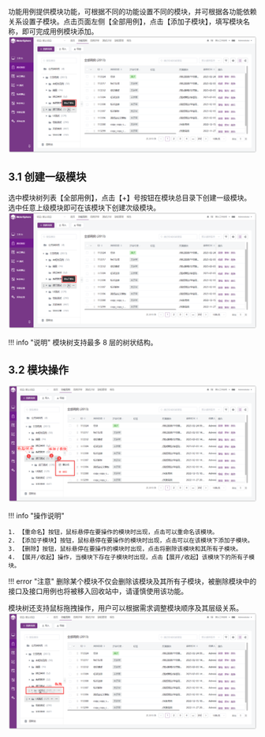 功能用例提供模块功能，可根据不同的功能设置不同的模块，并可根据各功能依赖关系设置子模块。点击页面左侧【全部用例】，点击【添加子模块】，填写模块名称，即可完成用例模块添加。<br>
![!添加模块](../../../img/track/添加模块.png)

## 3.1 创建一级模块
选中模块树列表【全部用例】，点击【+】号按钮在模块总目录下创建一级模块。选中任意上级模块即可在该模块下创建次级模块。<br>
![!创建一级模块](../../../img/track/添加模块.png)

!!! info "说明"
    模块树支持最多 8 层的树状结构。

## 3.2 模块操作
![!模块操作](../../../img/track/模块操作.png)

!!! info "操作说明"

    1. 【重命名】按钮，鼠标悬停在要操作的模块时出现，点击可以重命名该模块。
    2. 【添加子模块】按钮，鼠标悬停在要操作的模块时出现，点击可以在该模块下添加子模块。
    3. 【删除】按钮，鼠标悬停在要操作的模块时出现，点击将删除该模块和其所有子模块。
    4. 【展开/收起】操作，当模块下存在子模块时出现，点击【展开/收起】该模块下的所有子模块。

!!! error "注意"
    删除某个模块不仅会删除该模块及其所有子模块，被删除模块中的接口及接口用例也将被移入回收站中，请谨慎使用该功能。

模块树还支持鼠标拖拽操作，用户可以根据需求调整模块顺序及其层级关系。
![!模块操作](../../../img/track/模块拖拽.png)